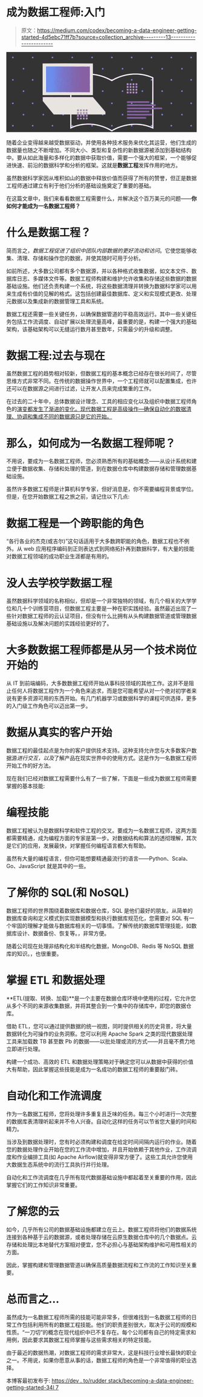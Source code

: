 # 成为数据工程师:入门

> 原文：<https://medium.com/codex/becoming-a-data-engineer-getting-started-4d5ebc71ff7b?source=collection_archive---------13----------------------->

![](img/abdf5a3ebf63c47a7a496ed71f5f4774.png)

随着企业变得越来越受数据驱动，并使用各种技术服务来优化其运营，他们生成的数据量也随之不断增加。不同大小、类型和复杂性的新数据源被添加到基础结构中。要从如此海量和多样化的数据中获取价值，需要一个强大的框架，一个能够促进快速、前沿的数据科学和分析的框架。这就是**数据工程**发挥作用的地方。

虽然数据科学家因从堆积如山的数据中释放价值而获得了所有的赞誉，但正是数据工程师通过建立有利于他们分析的基础设施奠定了重要的基础。

在这篇文章中，我们来看看数据工程需要什么，并解决这个百万美元的问题——**你如何才能成为一名数据工程师？**

# 什么是数据工程？

简而言之，*数据工程促进了组织中团队内部数据的更好流动和访问*。它使您能够收集、清理、存储和操作您的数据，并使其随时可用于分析。

如前所述，大多数公司都有多个数据源，并以各种格式收集数据，如文本文件、数据库日志、多媒体文件等。数据工程师构建和维护允许收集和存储这些数据的数据基础设施。他们还负责构建一个系统，将这些数据清理并转换为数据科学家可以用来生成有价值的见解的格式。这包括创建最佳数据库、定义和实现模式更改、处理元数据以及集成新的数据管理工具和系统。

数据工程还需要一些关键任务，以确保数据管道的平稳高效运行。其中一些关键任务包括工作流调度、自动扩展以处理流量高峰，最重要的是，构建一个强大的基础架构，该基础架构可以无缝运行数月甚至数年，只需最少的升级和调整。

# 数据工程:过去与现在

虽然数据工程的趋势相对较新，但数据工程的基本概念已经存在很长时间了，尽管思维方式非常不同。在传统的数据操作世界中，一个工程师就可以配置集成，也许还可以在数据源之间进行过滤，让开发人员来完成繁重的工作。

在过去的二十年中，总体数据设计理念、工具的相应变化以及组织中数据工程师角色的[演变都发生了渐进的变化。现代数据工程是高级操作—确保自动化的数据清理、协调和集成不同的数据源只是它的开始。](https://rudderstack.com/blog/the-data-engineering-megatrend-a-brief-history)

# 那么，如何成为一名数据工程师呢？

不用说，要成为一名数据工程师，您必须熟悉所有的基础概念——从设计系统和建立便于数据收集、存储和处理的管道，到在数据仓库中构建数据存储和管理数据基础设施。

虽然许多数据工程师是计算机科学专家，但好消息是，你不需要编程背景或学位。但是，在您开始数据工程之旅之前，请记住以下几点:

# 数据工程是一个跨职能的角色

“各行各业的杰克(或吉尔)”这句话适用于大多数跨职能的角色，数据工程也不例外。从 web 应用程序编码到正则表达式到网络拓扑再到数据科学，有大量的技能对数据工程领域的成功职业生涯都是有用的。

# 没人去学校学数据工程

虽然数据科学领域的名称相似，但却是一个非常独特的领域，有几个相关的大学学位和几十个训练营项目，但数据工程主要是一种在职实践经验。虽然最近出现了一些针对数据工程师的云认证项目，但没有什么比拥有从头构建数据管道或管理数据基础设施以及解决问题的实践经验更好的了。

# 大多数数据工程师都是从另一个技术岗位开始的

从 IT 到前端编码，大多数数据工程师开始从事科技领域的其他工作。这并不是阻止任何人将数据工程作为一个角色来追求，而是您可能希望从对一个绝对初学者来说有更多资源可用的东西开始。有几门机器学习或数据科学的课程可供选择，更多的入门级工作角色可以迈出第一步。

# 数据从真实的客户开始

数据工程的最佳起点是为你的客户提供技术支持。这种支持允许您与大多数客户数据源*进行交互，以及*了解产品在现实世界中的使用方式。这是作为一名数据工程师开始工作的好方法。

现在我们已经对数据工程需要什么有了一些了解，下面是一些成为数据工程师需要掌握的基本技能:

# 编程技能

数据工程被认为是数据科学和软件工程的交叉。要成为一名数据工程师，这两方面都需要精通，成为编程方面的专家是第一步。对数据结构和算法的透彻理解，其次是它们的应用，发展最快，对掌握任何编程语言都大有帮助。

虽然有大量的编程语言，但你可能想要精通最流行的语言——Python、Scala、Go、JavaScript 就是其中的一些。

# 了解你的 SQL(和 NoSQL)

数据工程师的世界围绕着数据库和数据仓库，SQL 是他们最好的朋友。从简单的数据库查询和定义模式到实现数据模型和执行数据库规范化，您需要对 SQL 有一个牢固的理解才能做与数据库相关的一切事情。了解传统的数据库管理技能，如数据库设计、数据备份、恢复等。，非常方便。

随着公司现在处理非结构化和半结构化数据，MongoDB、Redis 等 NoSQL 数据库的知识。，也很重要。

# 掌握 ETL 和数据处理

**ETL(提取、转换、加载)**是一个主要在数据仓库环境中使用的过程，它允许您从多个不同的来源收集数据，并将其整合到一个集中的存储库中，即您的数据仓库。

借助 ETL，您可以通过提供数据的统一视图，同时提供相关的历史背景，将大量数据转化为可操作的业务洞察。您可以利用 Apache Spark 之类的现代数据处理工具来加载数 TB 甚至数 Pb 的数据——以批处理或流的方式——并且毫不费力地立即进行处理。

构建一个成功、高效的 ETL 和数据处理策略对于确定您可以从数据中获得的价值大有帮助，因此掌握这些技能是成为一名成功的数据工程师的重要敲门砖。

# 自动化和工作流调度

作为一名数据工程师，您将处理许多重复且乏味的任务。每三个小时进行一次完整的数据库表清理听起来并不令人兴奋。自动化这样的任务可以节省您大量的时间和精力。

当涉及到数据处理时，您有时必须构建和调度在给定时间间隔内运行的作业。随着您的数据处理作业开始在您的工作流中增加，并且开始依赖于其他作业，工作流调度和作业编排工具(如 Apache Airflow)就变得非常方便了。这些工具允许您使用大数据生态系统中的流行工具执行并行处理。

自动化和工作流调度在几乎所有现代数据基础设施中都起着至关重要的作用，因此掌握它们的工作知识非常重要。

# 了解您的云

如今，几乎所有公司的数据基础设施都建立在云上。数据工程师将他们的数据系统连接到各种基于云的数据源，或者处理存储在云原生数据仓库中的几个数据点。云存储和处理比本地替代方案相对便宜，您不必担心与基础架构维护和可用性相关的方面。

因此，掌握构建和管理数据管道以确保高质量数据流程和工作流的工作知识至关重要。

# 总而言之…

虽然成为一名数据工程师所需的技能可能非常多，但很难找到一名数据工程师的日常工作包括利用所有的数据工程技能。他们的职责差别很大，取决于公司的规模和性质。“一刀切”的概念在现代组织中已不复存在。每个公司都有自己的特定需求和用例，因此要求其数据工程师掌握与这些需求相关的特定技能。

由于最近的数据热潮，对数据工程师的需求非常大，这是科技行业增长最快的职业之一。不用说，如果你愿意从事的话，数据工程师的角色是一个非常值得的职业选择。

本博客最初发布于:
[https://dev . to/rudder stack/becoming-a-data-engineer-getting-started-34l 7](https://dev.to/rudderstack/becoming-a-data-engineer-getting-started-34l7)
